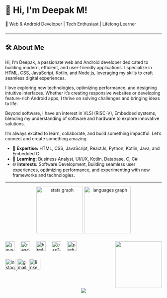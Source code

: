 # 👋 Hi, I'm Deepak M!

🚀 Web & Android Developer | Tech Enthusiast | Lifelong Learner

### 
---

## 🛠️ About Me
Hi, I’m Deepak, a passionate web and Android developer dedicated to building modern, efficient, and user-friendly applications. I specialize in HTML, CSS, JavaScript, Kotlin, and Node.js, leveraging my skills to craft seamless digital experiences.

I love exploring new technologies, optimizing performance, and designing intuitive interfaces. Whether it’s creating responsive websites or developing feature-rich Android apps, I thrive on solving challenges and bringing ideas to life.

Beyond software, I have an interest in VLSI (RISC-V), Embedded systems, blending my understanding of software and hardware to explore innovative solutions.

I’m always excited to learn, collaborate, and build something impactful. Let’s connect and create something amazing

- 🌟 **Expertise:** HTML, CSS, JavaScript, ReactJs, Python, Kotlin, Java, and Embedded C
- 📘 **Learning:** Business Analyst, UI/UX, Kotlin, Database, C, C#
- 🌐 **Interests:** Software Development, Building seamless user experiences, optimizing performance, and experimenting with new frameworks and technologies. 

---

<div align="center">
  <img src="https://github-readme-stats.vercel.app/api?username=Itz-me-deepak&hide_title=false&hide_rank=false&show_icons=true&include_all_commits=true&count_private=true&disable_animations=false&theme=dracula&locale=en&hide_border=false" height="150" alt="stats graph"  />
  <img src="https://github-readme-stats.vercel.app/api/top-langs?username=Itz-me-deepak&locale=en&hide_title=false&layout=compact&card_width=320&langs_count=5&theme=dracula&hide_border=false" height="150" alt="languages graph"  />
</div>

###

<img align="right" height="150" src="https://i.giphy.com/media/v1.Y2lkPTc5MGI3NjExNzhtNnB0M2RrY2F6cWdiazZma3h4OXo4aXB4aHJrZ2V6d2FzemF2OSZlcD12MV9pbnRlcm5hbF9naWZfYnlfaWQmY3Q9Zw/Y4ak9Ki2GZCbJxAnJD/giphy.gif"  />

###

<div align="left">
  <img src="https://cdn.jsdelivr.net/gh/devicons/devicon/icons/javascript/javascript-original.svg" height="30" alt="javascript logo"  />
  <img width="12" />
  <img src="https://cdn.jsdelivr.net/gh/devicons/devicon/icons/react/react-original.svg" height="30" alt="react logo"  />
  <img width="12" />
  <img src="https://cdn.jsdelivr.net/gh/devicons/devicon/icons/html5/html5-original.svg" height="30" alt="html5 logo"  />
  <img width="12" />
  <img src="https://cdn.jsdelivr.net/gh/devicons/devicon/icons/css3/css3-original.svg" height="30" alt="css3 logo"  />
  <img width="12" />
  <img src="https://cdn.jsdelivr.net/gh/devicons/devicon/icons/python/python-original.svg" height="30" alt="python logo"  />
</div>

###

<div align="left">
  <a href="https://www.instagram.com/__deepxk._/" target="_blank">
    <img src="https://img.shields.io/static/v1?message=Instagram&logo=instagram&label=&color=E4405F&logoColor=white&labelColor=&style=for-the-badge" height="35" alt="instagram logo"  />
  </a>
  <a href="deepakmaragathavel@gmail.com" target="_blank">
    <img src="https://img.shields.io/static/v1?message=Gmail&logo=gmail&label=&color=D14836&logoColor=white&labelColor=&style=for-the-badge" height="35" alt="gmail logo"  />
  </a>
  <a href="https://www.linkedin.com/in/deepakmaragathavel/" target="_blank">
    <img src="https://img.shields.io/static/v1?message=LinkedIn&logo=linkedin&label=&color=0077B5&logoColor=white&labelColor=&style=for-the-badge" height="35" alt="linkedin logo"  />
  </a>
</div>



<br clear="both">

<div align="center">
  <img src="https://profile-counter.glitch.me/Bharathi7688/count.svg?"  />
</div>
